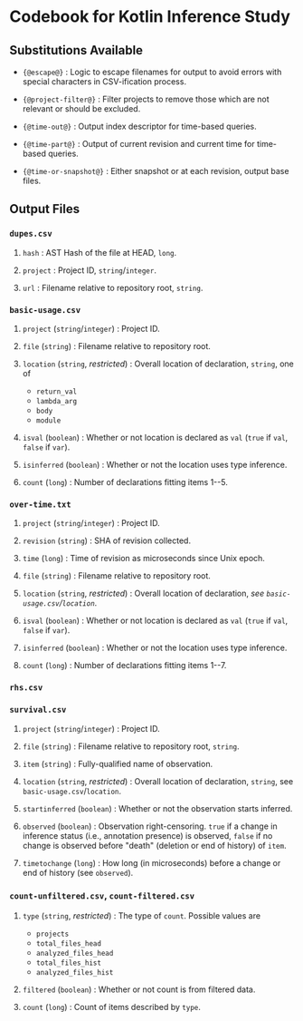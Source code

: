 # Codebook for Kotlin Inference Study

## Substitutions Available

 - `{@escape@}`
: Logic to escape filenames for output to avoid errors with special characters in CSV-ification process.

 - `{@project-filter@}`
: Filter projects to remove those which are not relevant or should be excluded.

 - `{@time-out@}`
: Output index descriptor for time-based queries.

 - `{@time-part@}`
: Output of current revision and current time for time-based queries.

 - `{@time-or-snapshot@}`
: Either snapshot or at each revision, output base files.

## Output Files

### `dupes.csv`

1. `hash`
: AST Hash of the file at HEAD, `long`.

2. `project`
: Project ID, `string`/`integer`.

3. `url`
: Filename relative to repository root, `string`.

### `basic-usage.csv`

1. `project` (`string`/`integer`)
: Project ID.

2. `file` (`string`)
: Filename relative to repository root.

3. `location` (`string`, *restricted*)
: Overall location of declaration, `string`, one of
   - `return_val`
   - `lambda_arg`
   - `body`
   - `module`

4. `isval` (`boolean`)
: Whether or not location is declared as `val` (`true` if `val`, `false` if `var`).

5. `isinferred` (`boolean`)
: Whether or not the location uses type inference.

6. `count` (`long`)
: Number of declarations fitting items 1--5.

### `over-time.txt`

1. `project` (`string`/`integer`)
: Project ID.

2. `revision` (`string`)
: SHA of revision collected.

3. `time` (`long`)
: Time of revision as microseconds since Unix epoch.

4. `file` (`string`)
: Filename relative to repository root.

5. `location` (`string`, *restricted*)
: Overall location of declaration, *see `basic-usage.csv`/`location`*.

6. `isval` (`boolean`)
: Whether or not location is declared as `val` (`true` if `val`, `false` if `var`).

7. `isinferred` (`boolean`)
: Whether or not the location uses type inference.

8. `count` (`long`)
: Number of declarations fitting items 1--7.

### `rhs.csv`

### `survival.csv`

1. `project` (`string`/`integer`)
: Project ID.

2. `file` (`string`)
: Filename relative to repository root, `string`.

3. `item` (`string`)
: Fully-qualified name of observation.

4. `location` (`string`, *restricted*)
: Overall location of declaration, `string`, see `basic-usage.csv`/`location`.

5. `startinferred` (`boolean`)
: Whether or not the observation starts inferred.

6. `observed` (`boolean`)
: Observation right-censoring.  `true` if a change in inference status (i.e., annotation presence) is observed, `false` if no change is observed before "death" (deletion or end of history) of `item`.

7. `timetochange` (`long`)
: How long (in microseconds) before a change or end of history (see `observed`).

### `count-unfiltered.csv`, `count-filtered.csv`

1. `type` (`string`, *restricted*)
: The type of `count`.  Possible values are
    - `projects`
    - `total_files_head`
    - `analyzed_files_head`
    - `total_files_hist`
    - `analyzed_files_hist`

2. `filtered` (`boolean`)
: Whether or not count is from filtered data.

3. `count` (`long`)
: Count of items described by `type`.

